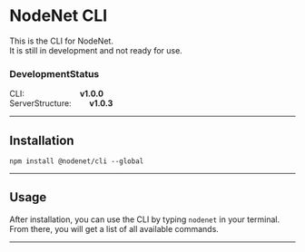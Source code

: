 # NodeNet CLI

This is the CLI for NodeNet. \
It is still in development and not ready for use.

### DevelopmentStatus

CLI:&emsp;&emsp;&emsp;&emsp;&emsp;&emsp;&emsp;**v1.0.0** \
ServerStructure:&emsp;&emsp; **v1.0.3**

---

## Installation

`npm install @nodenet/cli --global`

---

## Usage

After installation, you can use the CLI by typing `nodenet` in your terminal. \
From there, you will get a list of all available commands.

---
